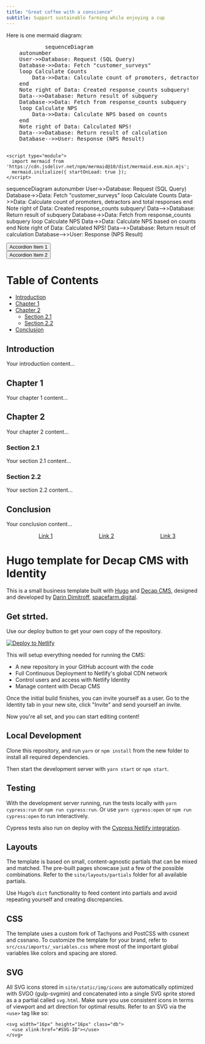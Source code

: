 ```yaml
---
title: "Great coffee with a conscience"
subtitle: Support sustainable farming while enjoying a cup
---
```


<html>
  <body>
    Here is one mermaid diagram:
    <pre class="mermaid">
            sequenceDiagram
    autonumber
    User->>Database: Request (SQL Query)
    Database->>Data: Fetch "customer_surveys"
    loop Calculate Counts
        Data->>Data: Calculate count of promoters, detractors and total responses
    end
    Note right of Data: Created response_counts subquery!
    Data-->>Database: Return result of subquery
    Database->>Data: Fetch from response_counts subquery
    loop Calculate NPS
        Data->>Data: Calculate NPS based on counts
    end
    Note right of Data: Calculated NPS!
    Data-->>Database: Return result of calculation
    Database-->>User: Response (NPS Result)
    </pre>

    <script type="module">
      import mermaid from 'https://cdn.jsdelivr.net/npm/mermaid@10/dist/mermaid.esm.min.mjs';
      mermaid.initialize({ startOnLoad: true });
    </script>
  </body>
</html>

sequenceDiagram
    autonumber
    User->>Database: Request (SQL Query)
    Database->>Data: Fetch "customer_surveys"
    loop Calculate Counts
        Data->>Data: Calculate count of promoters, detractors and total responses
    end
    Note right of Data: Created response_counts subquery!
    Data-->>Database: Return result of subquery
    Database->>Data: Fetch from response_counts subquery
    loop Calculate NPS
        Data->>Data: Calculate NPS based on counts
    end
    Note right of Data: Calculated NPS!
    Data-->>Database: Return result of calculation
    Database-->>User: Response (NPS Result)


<!-- The HTML -->
<div class="accordion">
  <div class="accordion-item">
    <button id="accordion-button-1" aria-expanded="false"><span class="accordion-title">Accordion Item 1</span></button>
    <div id="accordion-content-1" class="accordion-content">
      Content for Accordion Item 1...
    </div>
  </div>

  <div class="accordion-item">
    <button id="accordion-button-2" aria-expanded="false"><span class="accordion-title">Accordion Item 2</span></button>
    <div id="accordion-content-2" class="accordion-content">
      Content for Accordion Item 2...
    </div>
  </div>
</div>

<!-- The CSS -->
<style>
.accordion-content {
  max-height: 0;
  overflow: hidden;
  transition: max-height 0.2s ease-out;
}

.accordion .accordion-item button[aria-expanded='true'] + .accordion-content {
  max-height: 100px;
}
</style>

<!-- The JavaScript -->
<script>
const buttons = document.querySelectorAll(".accordion .accordion-item button");

buttons.forEach(button => {
  button.addEventListener("click", () => {
    const expanded = button.getAttribute("aria-expanded") === "true" || false;

    button.setAttribute("aria-expanded", !expanded);

    const content = button.nextElementSibling;
    content.style.maxHeight = !expanded ? content.scrollHeight + "px" : 0;
  });
});
</script>

# Table of Contents

- [Introduction](#introduction)
- [Chapter 1](#chapter-1)
- [Chapter 2](#chapter-2)
  - [Section 2.1](#section-21)
  - [Section 2.2](#section-22)
- [Conclusion](#conclusion)

## Introduction
Your introduction content...

## Chapter 1
Your chapter 1 content...

## Chapter 2
Your chapter 2 content...

### Section 2.1
Your section 2.1 content...

### Section 2.2
Your section 2.2 content...

## Conclusion
Your conclusion content...

<!-- HTML -->
<nav>
  <div class="hamburger-menu">
    <div></div>
    <div></div>
    <div></div>
  </div>
  <ul class="nav-links">
    <li><a href="#link1">Link 1</a></li>
    <li><a href="#link2">Link 2</a></li>
    <li><a href="#link3">Link 3</a></li>
  </ul>
</nav>

<!-- CSS -->
<style>
.hamburger-menu {
  display: none;
  flex-direction: column;
  justify-content: space-around;
  width: 2rem;
  height: 2rem;
  cursor: pointer;
}
.hamburger-menu div {
  width: 2rem;
  height: 0.25rem;
  background: currentColor;
}

.nav-links {
  display: flex;
  justify-content: space-around;
  list-style: none;
}

@media (max-width: 768px) {
  .nav-links {
    display: none;
  }
  .hamburger-menu {
    display: flex;
  }
}
</style>

<!-- JavaScript -->
<script>
const hamburgerMenu = document.querySelector('.hamburger-menu');
const navLinks = document.querySelector('.nav-links');

hamburgerMenu.addEventListener('click', () => {
  navLinks.style.display = navLinks.style.display === 'none' ? 'flex' : 'none';
});
</script>


# Hugo template for Decap CMS with Identity

This is a small business template built with [Hugo](https://gohugo.io) and [Decap CMS](https://github.com/decaporg/decap-cms), designed and developed by [Darin Dimitroff](https://twitter.com/deezel), [spacefarm.digital](https://www.spacefarm.digital).

## Get strted.

Use our deploy button to get your own copy of the repository. 

[![Deploy to Netlify](https://www.netlify.com/img/deploy/button.svg)](https://app.netlify.com/start/deploy?repository=https://github.com/decaporg/one-click-hugo-cms&stack=cms)

This will setup everything needed for running the CMS:

* A new repository in your GitHub account with the code
* Full Continuous Deployment to Netlify's global CDN network
* Control users and access with Netlify Identity
* Manage content with Decap CMS

Once the initial build finishes, you can invite yourself as a user. Go to the Identity tab in your new site, click "Invite" and send yourself an invite.

Now you're all set, and you can start editing content!

## Local Development

Clone this repository, and run `yarn` or `npm install` from the new folder to install all required dependencies.

Then start the development server with `yarn start` or `npm start`.

## Testing

With the development server running, run the tests locally
with `yarn cypress:run` or `npm run cypress:run`.
Or use `yarn cypress:open` or `npm run cypress:open` to run interactively.

Cypress tests also run on deploy with the [Cypress Netlify integration](https://www.netlify.com/integrations/cypress/).

## Layouts

The template is based on small, content-agnostic partials that can be mixed and matched. The pre-built pages showcase just a few of the possible combinations. Refer to the `site/layouts/partials` folder for all available partials.

Use Hugo’s `dict` functionality to feed content into partials and avoid repeating yourself and creating discrepancies.

## CSS

The template uses a custom fork of Tachyons and PostCSS with cssnext and cssnano. To customize the template for your brand, refer to `src/css/imports/_variables.css` where most of the important global variables like colors and spacing are stored.

## SVG

All SVG icons stored in `site/static/img/icons` are automatically optimized with SVGO (gulp-svgmin) and concatenated into a single SVG sprite stored as a a partial called `svg.html`. Make sure you use consistent icons in terms of viewport and art direction for optimal results. Refer to an SVG via the `<use>` tag like so:

```
<svg width="16px" height="16px" class="db">
  <use xlink:href="#SVG-ID"></use>
</svg>
```
